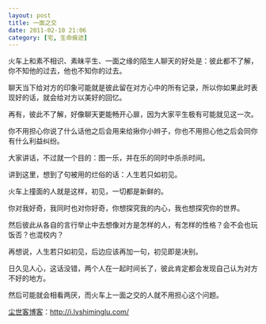 ```yaml
---
layout: post
title: 一面之交
date: 2011-02-10 21:06
category: [宅, 生命痕迹]
---
```

火车上和素不相识、素昧平生、一面之缘的陌生人聊天的好处是：彼此都不了解，你不知他的过去，他也不知你的过去。

聊天当下给对方的印象可能就是彼此留在对方心中的所有记录，所以你如果此时表现好的话，就会给对方以美好的回忆。

再有，彼此不了解，好像聊天更能畅开心扉，因为大家平生极有可能就见这一次。

你不用担心你说了什么话他之后会用来给揪你小辫子，你也不用担心他之后会同你有什么利益纠纷。

大家讲话，不过就一个目的：图一乐，并在乐的同时中杀杀时间。

讲到这里，想到了句被用的烂俗的话：人生若只如初见。

火车上撞面的人就是这样，初见，一切都是新鲜的。

你对我好奇，我同时也对你好奇，你想探究我的内心，我也想探究你的世界。

然后彼此从各自的言行举止中去想像对方是怎样的人，有怎样的性格？会不会也玩饭否？也混校内？

再想说，人生若只如初见，后边应该再加一句，初见即是决别。

日久见人心，这话没错，两个人在一起时间长了，彼此肯定都会发现自己认为对方不好的地方。

然后可能就会相看两厌，而火车上一面之交的人就不用担心这个问题。

<a href="http://i.lvshiminglu.com/">尘世客博客</a>：<a href="http://i.lvshiminglu.com/">http://i.lvshiminglu.com/</a>

